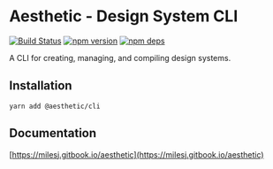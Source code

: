 # Aesthetic - Design System CLI

[![Build Status](https://github.com/milesj/aesthetic/workflows/Build/badge.svg)](https://github.com/milesj/aesthetic/actions?query=branch%3Amaster)
[![npm version](https://badge.fury.io/js/%40aesthetic%cli.svg)](https://www.npmjs.com/package/@aesthetic/cli)
[![npm deps](https://david-dm.org/milesj/aesthetic.svg?path=packages/cli)](https://www.npmjs.com/package/@aesthetic/cli)

A CLI for creating, managing, and compiling design systems.

## Installation

```
yarn add @aesthetic/cli
```

## Documentation

[https://milesj.gitbook.io/aesthetic](https://milesj.gitbook.io/aesthetic)
